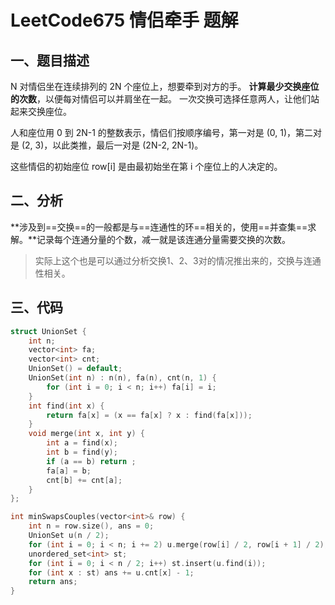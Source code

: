 # LeetCode675 情侣牵手 题解

## 一、题目描述

N 对情侣坐在连续排列的 2N 个座位上，想要牵到对方的手。 **计算最少交换座位的次数**，以便每对情侣可以并肩坐在一起。 一次交换可选择任意两人，让他们站起来交换座位。

人和座位用 0 到 2N-1 的整数表示，情侣们按顺序编号，第一对是 (0, 1)，第二对是 (2, 3)，以此类推，最后一对是 (2N-2, 2N-1)。

这些情侣的初始座位  row[i] 是由最初始坐在第 i 个座位上的人决定的。



## 二、分析

**涉及到==交换==的一般都是与==连通性的环==相关的，使用==并查集==求解。**记录每个连通分量的个数，减一就是该连通分量需要交换的次数。

> 实际上这个也是可以通过分析交换1、2、3对的情况推出来的，交换与连通性相关。



## 三、代码

```c++
struct UnionSet {
    int n;
    vector<int> fa;
    vector<int> cnt;
    UnionSet() = default;
    UnionSet(int n) : n(n), fa(n), cnt(n, 1) {
        for (int i = 0; i < n; i++) fa[i] = i;
    }
    int find(int x) {
        return fa[x] = (x == fa[x] ? x : find(fa[x]));
    }
    void merge(int x, int y) {
        int a = find(x);
        int b = find(y);
        if (a == b) return ;
        fa[a] = b;
        cnt[b] += cnt[a];
    }
};

int minSwapsCouples(vector<int>& row) {
    int n = row.size(), ans = 0;
    UnionSet u(n / 2);
    for (int i = 0; i < n; i += 2) u.merge(row[i] / 2, row[i + 1] / 2);
    unordered_set<int> st;
    for (int i = 0; i < n / 2; i++) st.insert(u.find(i));
    for (int x : st) ans += u.cnt[x] - 1;
    return ans;
}
```

